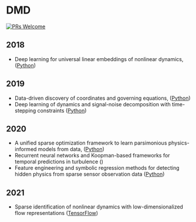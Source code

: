 # DMD

[![PRs Welcome](https://img.shields.io/badge/PRs-welcome-brightgreen.svg?style=flat-square)](http://makeapullrequest.com)


## 2018
* Deep learning for universal linear embeddings of nonlinear dynamics, ([Python](https://github.com/BethanyL/DeepKoopman))

## 2019
* Data-driven discovery of coordinates and governing equations, ([Python](https://github.com/kpchamp/SindyAutoencoders))
* Deep learning of dynamics and signal-noise decomposition with time-stepping constraints ([Python](https://github.com/snagcliffs/RKNN))

## 2020
* A unified sparse optimization framework to learn parsimonious physics-informed models from data, ([Python](https://github.com/kpchamp/SINDySR3))
* Recurrent neural networks and Koopman-based frameworks for temporal predictions in turbulence ()
* Feature engineering and symbolic regression methods for detecting hidden physics from sparse sensor observation data ([Python](https://github.com/sayin/Data_Driven_Symbolic_Regression))

## 2021
* Sparse identification of nonlinear dynamics with low-dimensionalized flow representations ([TensorFlow](https://github.com/kfukami/CNN-SINDy-MLROM))
